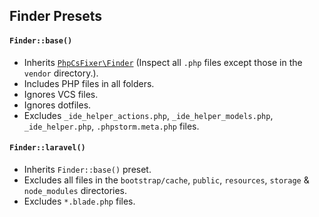 ## Finder Presets

#### **`Finder::base()`**
- Inherits [`PhpCsFixer\Finder`][pcf/finder] (Inspect all `.php` files except those in the `vendor` directory.).
- Includes PHP files in all folders.
- Ignores VCS files.
- Ignores dotfiles.
- Excludes `_ide_helper_actions.php`, `_ide_helper_models.php`, `_ide_helper.php`, `.phpstorm.meta.php` files.

#### **`Finder::laravel()`**
- Inherits `Finder::base()` preset.
- Excludes all files in the `bootstrap/cache`, `public`, `resources`, `storage` & `node_modules` directories.
- Excludes `*.blade.php` files.

[pcf/finder]: https://github.com/FriendsOfPHP/PHP-CS-Fixer/blob/master/src/Finder.php
